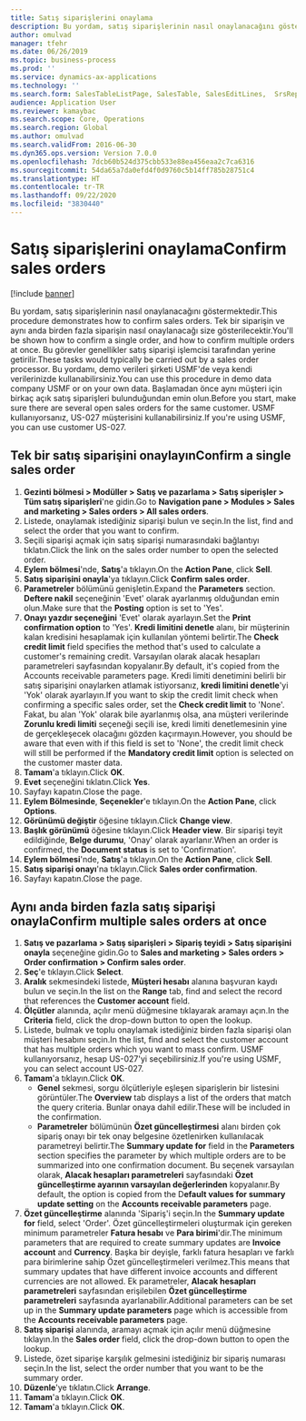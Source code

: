 ```yaml
---
title: Satış siparişlerini onaylama
description: Bu yordam, satış siparişlerinin nasıl onaylanacağını göstermektedir.
author: omulvad
manager: tfehr
ms.date: 06/26/2019
ms.topic: business-process
ms.prod: ''
ms.service: dynamics-ax-applications
ms.technology: ''
ms.search.form: SalesTableListPage, SalesTable, SalesEditLines,  SrsReportViewerForm, CustConfirmJournal, SysQueryForm, SysQueryFieldLookUp, SysLookup, SalesParmIdLookup, SalesUnconfirmedOrdersPart
audience: Application User
ms.reviewer: kamaybac
ms.search.scope: Core, Operations
ms.search.region: Global
ms.author: omulvad
ms.search.validFrom: 2016-06-30
ms.dyn365.ops.version: Version 7.0.0
ms.openlocfilehash: 7dcb60b524d375cbb533e88ea456eaa2c7ca6316
ms.sourcegitcommit: 54da65a7da0efd4f0d9760c5b14ff785b28751c4
ms.translationtype: HT
ms.contentlocale: tr-TR
ms.lasthandoff: 09/22/2020
ms.locfileid: "3830440"
---
```

# <a name="confirm-sales-orders"></a><span data-ttu-id="c32ff-103">Satış siparişlerini onaylama</span><span class="sxs-lookup"><span data-stu-id="c32ff-103">Confirm sales orders</span></span>

[!include [banner](../../includes/banner.md)]

<span data-ttu-id="c32ff-104">Bu yordam, satış siparişlerinin nasıl onaylanacağını göstermektedir.</span><span class="sxs-lookup"><span data-stu-id="c32ff-104">This procedure demonstrates how to confirm sales orders.</span></span> <span data-ttu-id="c32ff-105">Tek bir siparişin ve aynı anda birden fazla siparişin nasıl onaylanacağı size gösterilecektir.</span><span class="sxs-lookup"><span data-stu-id="c32ff-105">You'll be shown how to confirm a single order, and how to confirm multiple orders at once.</span></span> <span data-ttu-id="c32ff-106">Bu görevler genellikler satış siparişi işlemcisi tarafından yerine getirilir.</span><span class="sxs-lookup"><span data-stu-id="c32ff-106">These tasks would typically be carried out by a sales order processor.</span></span> <span data-ttu-id="c32ff-107">Bu yordamı, demo verileri şirketi USMF'de veya kendi verilerinizde kullanabilirsiniz.</span><span class="sxs-lookup"><span data-stu-id="c32ff-107">You can use this procedure in demo data company USMF or on your own data.</span></span> <span data-ttu-id="c32ff-108">Başlamadan önce aynı müşteri için birkaç açık satış siparişleri bulunduğundan emin olun.</span><span class="sxs-lookup"><span data-stu-id="c32ff-108">Before you start, make sure there are several open sales orders for the same customer.</span></span> <span data-ttu-id="c32ff-109">USMF kullanıyorsanız, US-027 müşterisini kullanabilirsiniz.</span><span class="sxs-lookup"><span data-stu-id="c32ff-109">If you're using USMF, you can use customer US-027.</span></span>


## <a name="confirm-a-single-sales-order"></a><span data-ttu-id="c32ff-110">Tek bir satış siparişini onaylayın</span><span class="sxs-lookup"><span data-stu-id="c32ff-110">Confirm a single sales order</span></span>
1. <span data-ttu-id="c32ff-111">**Gezinti bölmesi > Modüller > Satış ve pazarlama > Satış siperişler > Tüm satış siparişleri**'ne gidin.</span><span class="sxs-lookup"><span data-stu-id="c32ff-111">Go to **Navigation pane > Modules > Sales and marketing > Sales orders > All sales orders**.</span></span>
2. <span data-ttu-id="c32ff-112">Listede, onaylamak istediğiniz siparişi bulun ve seçin.</span><span class="sxs-lookup"><span data-stu-id="c32ff-112">In the list, find and select the order that you want to confirm.</span></span>
3. <span data-ttu-id="c32ff-113">Seçili siparişi açmak için satış siparişi numarasındaki bağlantıyı tıklatın.</span><span class="sxs-lookup"><span data-stu-id="c32ff-113">Click the link on the sales order number to open the selected order.</span></span>
4. <span data-ttu-id="c32ff-114">**Eylem bölmesi**'nde, **Satış**'a tıklayın.</span><span class="sxs-lookup"><span data-stu-id="c32ff-114">On the **Action Pane**, click **Sell**.</span></span>
5. <span data-ttu-id="c32ff-115">**Satış siparişini onayla**'ya tıklayın.</span><span class="sxs-lookup"><span data-stu-id="c32ff-115">Click **Confirm sales order**.</span></span>
6. <span data-ttu-id="c32ff-116">**Parametreler** bölümünü genişletin.</span><span class="sxs-lookup"><span data-stu-id="c32ff-116">Expand the **Parameters** section.</span></span> <span data-ttu-id="c32ff-117">**Deftere nakil** seçeneğinin 'Evet' olarak ayarlanmış olduğundan emin olun.</span><span class="sxs-lookup"><span data-stu-id="c32ff-117">Make sure that the **Posting** option is set to 'Yes'.</span></span>  
7. <span data-ttu-id="c32ff-118">**Onayı yazdır seçeneğini** 'Evet' olarak ayarlayın.</span><span class="sxs-lookup"><span data-stu-id="c32ff-118">Set the **Print confirmation option** to 'Yes'.</span></span> <span data-ttu-id="c32ff-119">**Kredi limitini denetle** alanı, bir müşterinin kalan kredisini hesaplamak için kullanılan yöntemi belirtir.</span><span class="sxs-lookup"><span data-stu-id="c32ff-119">The **Check credit limit** field specifies the method that's used to calculate a customer's remaining credit.</span></span> <span data-ttu-id="c32ff-120">Varsayılan olarak alacak hesapları parametreleri sayfasından kopyalanır.</span><span class="sxs-lookup"><span data-stu-id="c32ff-120">By default, it's copied from the Accounts receivable parameters page.</span></span> <span data-ttu-id="c32ff-121">Kredi limiti denetimini belirli bir satış siparişini onaylarken atlamak istiyorsanız, **kredi limitini denetle**'yi 'Yok' olarak ayarlayın.</span><span class="sxs-lookup"><span data-stu-id="c32ff-121">If you want to skip the credit limit check when confirming a specific sales order, set the **Check credit limit** to 'None'.</span></span> <span data-ttu-id="c32ff-122">Fakat, bu alan 'Yok' olarak bile ayarlanmış olsa, ana müşteri verilerinde **Zorunlu kredi limiti** seçeneği seçili ise, kredi limiti denetlemesinin yine de gerçekleşecek olacağını gözden kaçırmayın.</span><span class="sxs-lookup"><span data-stu-id="c32ff-122">However, you should be aware that even with if this field is set to 'None', the credit limit check will still be performed if the **Mandatory credit limit** option is selected on the customer master data.</span></span> 
8. <span data-ttu-id="c32ff-123">**Tamam**'a tıklayın.</span><span class="sxs-lookup"><span data-stu-id="c32ff-123">Click **OK**.</span></span>
9. <span data-ttu-id="c32ff-124">**Evet** seçeneğini tıklatın.</span><span class="sxs-lookup"><span data-stu-id="c32ff-124">Click **Yes**.</span></span>
10. <span data-ttu-id="c32ff-125">Sayfayı kapatın.</span><span class="sxs-lookup"><span data-stu-id="c32ff-125">Close the page.</span></span>
11. <span data-ttu-id="c32ff-126">**Eylem Bölmesinde**, **Seçenekler**'e tıklayın.</span><span class="sxs-lookup"><span data-stu-id="c32ff-126">On the **Action Pane**, click **Options**.</span></span>
12. <span data-ttu-id="c32ff-127">**Görünümü değiştir** öğesine tıklayın.</span><span class="sxs-lookup"><span data-stu-id="c32ff-127">Click **Change view**.</span></span>
13. <span data-ttu-id="c32ff-128">**Başlık görünümü** öğesine tıklayın.</span><span class="sxs-lookup"><span data-stu-id="c32ff-128">Click **Header view**.</span></span> <span data-ttu-id="c32ff-129">Bir siparişi teyit edildiğinde, **Belge durumu**, 'Onay' olarak ayarlanır.</span><span class="sxs-lookup"><span data-stu-id="c32ff-129">When an order is confirmed, the **Document status** is set to 'Confirmation'.</span></span> 
14. <span data-ttu-id="c32ff-130">**Eylem bölmesi**'nde, **Satış**'a tıklayın.</span><span class="sxs-lookup"><span data-stu-id="c32ff-130">On the **Action Pane**, click **Sell**.</span></span>
15. <span data-ttu-id="c32ff-131">**Satış siparişi onayı**'na tıklayın.</span><span class="sxs-lookup"><span data-stu-id="c32ff-131">Click **Sales order confirmation**.</span></span>
16. <span data-ttu-id="c32ff-132">Sayfayı kapatın.</span><span class="sxs-lookup"><span data-stu-id="c32ff-132">Close the page.</span></span>

## <a name="confirm-multiple-sales-orders-at-once"></a><span data-ttu-id="c32ff-133">Aynı anda birden fazla satış siparişi onayla</span><span class="sxs-lookup"><span data-stu-id="c32ff-133">Confirm multiple sales orders at once</span></span>
1. <span data-ttu-id="c32ff-134">**Satış ve pazarlama > Satış siparişleri > Sipariş teyidi > Satış siparişini onayla** seçeneğine gidin.</span><span class="sxs-lookup"><span data-stu-id="c32ff-134">Go to **Sales and marketing > Sales orders > Order confirmation > Confirm sales order**.</span></span>
2. <span data-ttu-id="c32ff-135">**Seç**'e tıklayın.</span><span class="sxs-lookup"><span data-stu-id="c32ff-135">Click **Select**.</span></span>
3. <span data-ttu-id="c32ff-136">**Aralık** sekmesindeki listede, **Müşteri hesabı** alanına başvuran kaydı bulun ve seçin.</span><span class="sxs-lookup"><span data-stu-id="c32ff-136">In the list on the **Range** tab, find and select the record that references the **Customer account** field.</span></span>
4. <span data-ttu-id="c32ff-137">**Ölçütler** alanında, açılır menü düğmesine tıklayarak aramayı açın.</span><span class="sxs-lookup"><span data-stu-id="c32ff-137">In the **Criteria** field, click the drop-down button to open the lookup.</span></span>
5. <span data-ttu-id="c32ff-138">Listede, bulmak ve toplu onaylamak istediğiniz birden fazla siparişi olan müşteri hesabını seçin.</span><span class="sxs-lookup"><span data-stu-id="c32ff-138">In the list, find and select the customer account that has multiple orders which you want to mass confirm.</span></span> <span data-ttu-id="c32ff-139">USMF kullanıyorsanız, hesap US-027'yi seçebilirsiniz.</span><span class="sxs-lookup"><span data-stu-id="c32ff-139">If you're using USMF, you can select account US-027.</span></span>  
6. <span data-ttu-id="c32ff-140">**Tamam**'a tıklayın.</span><span class="sxs-lookup"><span data-stu-id="c32ff-140">Click **OK**.</span></span>
    - <span data-ttu-id="c32ff-141">**Genel** sekmesi, sorgu ölçütleriyle eşleşen siparişlerin bir listesini görüntüler.</span><span class="sxs-lookup"><span data-stu-id="c32ff-141">The **Overview** tab displays a list of the orders that match the query criteria.</span></span> <span data-ttu-id="c32ff-142">Bunlar onaya dahil edilir.</span><span class="sxs-lookup"><span data-stu-id="c32ff-142">These will be included in the confirmation.</span></span>  
    - <span data-ttu-id="c32ff-143">**Parametreler** bölümünün **Özet güncelleştirmesi** alanı birden çok sipariş onayı bir tek onay belgesine özetlenirken kullanılacak parametreyi belirtir.</span><span class="sxs-lookup"><span data-stu-id="c32ff-143">The **Summary update for** field in the **Parameters** section specifies the parameter by which multiple orders are to be summarized into one confirmation document.</span></span> <span data-ttu-id="c32ff-144">Bu seçenek varsayılan olarak, **Alacak hesapları parametreleri** sayfasındaki **Özet güncelleştirme ayarının varsayılan değerlerinden** kopyalanır.</span><span class="sxs-lookup"><span data-stu-id="c32ff-144">By default, the option is copied from the D**efault values for summary update setting** on the **Accounts receivable parameters** page.</span></span>  
7. <span data-ttu-id="c32ff-145">**Özet güncelleştirme** alanında 'Sipariş'i seçin.</span><span class="sxs-lookup"><span data-stu-id="c32ff-145">In the **Summary update for** field, select 'Order'.</span></span> <span data-ttu-id="c32ff-146">Özet güncelleştirmeleri oluşturmak için gereken minimum parametreler **Fatura hesabı** ve **Para birimi**'dir.</span><span class="sxs-lookup"><span data-stu-id="c32ff-146">The minimum parameters that are required to create summary updates are **Invoice account** and **Currency**.</span></span> <span data-ttu-id="c32ff-147">Başka bir deyişle, farklı fatura hesapları ve farklı para birimlerine sahip Özet güncelleştirmeleri verilmez.</span><span class="sxs-lookup"><span data-stu-id="c32ff-147">This means that summary updates that have different invoice accounts and different currencies are not allowed.</span></span> <span data-ttu-id="c32ff-148">Ek parametreler, **Alacak hesapları parametreleri** sayfasından erişilebilen **Özet güncelleştirme parametreleri** sayfasında ayarlanabilir.</span><span class="sxs-lookup"><span data-stu-id="c32ff-148">Additional parameters can be set up in the **Summary update parameters** page which is accessible from the **Accounts receivable parameters** page.</span></span> 
8. <span data-ttu-id="c32ff-149">**Satış siparişi** alanında, aramayı açmak için açılır menü düğmesine tıklayın.</span><span class="sxs-lookup"><span data-stu-id="c32ff-149">In the **Sales order** field, click the drop-down button to open the lookup.</span></span>
9. <span data-ttu-id="c32ff-150">Listede, özet siparişe karşılık gelmesini istediğiniz bir sipariş numarası seçin.</span><span class="sxs-lookup"><span data-stu-id="c32ff-150">In the list, select the order number that you want to be the summary order.</span></span>
10. <span data-ttu-id="c32ff-151">**Düzenle**'ye tıklatın.</span><span class="sxs-lookup"><span data-stu-id="c32ff-151">Click **Arrange**.</span></span>
11. <span data-ttu-id="c32ff-152">**Tamam**'a tıklayın.</span><span class="sxs-lookup"><span data-stu-id="c32ff-152">Click **OK**.</span></span>
12. <span data-ttu-id="c32ff-153">**Tamam**'a tıklayın.</span><span class="sxs-lookup"><span data-stu-id="c32ff-153">Click **OK**.</span></span>

